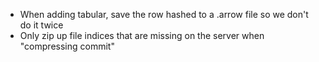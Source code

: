 - When adding tabular, save the row hashed to a .arrow file so we don't do it twice
- Only zip up file indices that are missing on the server when "compressing commit"